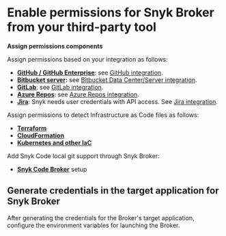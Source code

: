 # Enable permissions for Snyk Broker from your third-party tool

**Assign permissions components**

Assign permissions based on your integration as follows:

* [**GitHub / GitHub Enterprise**](https://github.com/settings/tokens): see [GitHub integration](https://docs.snyk.io/integrations/git-repository-scm-integrations/github-integration).
* [**Bitbucket server**](https://confluence.atlassian.com/bitbucket/grant-repository-access-to-users-and-groups-221449716.html)**:** see [Bitbucket Data Center/Server integration](../git-repository-scm-integrations/bitbucket-data-center-server-integration.md). 
* [**GitLab**](https://docs.gitlab.com/ee/user/profile/personal_access_tokens.html): see [GitLab integration](https://docs.snyk.io/integrations/git-repository-scm-integrations/gitlab-integration).
* [**Azure Repos**](https://docs.microsoft.com/en-us/azure/devops/repos/): see [Azure Repos integration](https://docs.snyk.io/integrations/git-repository-scm-integrations/azure-repos-integration).
* [**Jira**](https://confluence.atlassian.com/cloud/api-tokens-938839638.html): Snyk needs user credentials with API access. See [Jira integration](https://docs.snyk.io/integrations/untitled-3/jira). 

Assign permissions to detect Infrastructure as Code files as follows:

* [**Terraform**](https://docs.snyk.io/snyk-infrastructure-as-code/scan-terraform-files/detecting-terraform-configuration-files-using-a-broker)
* [**CloudFormation**](https://docs.snyk.io/snyk-infrastructure-as-code/scan-cloudformation-files/detecting-cloudformation-configuration-files-using-a-broker)
* [**Kubernetes and other IaC**](https://docs.snyk.io/snyk-infrastructure-as-code/detecting-infrastructure-as-code-files-using-a-broker)

Add Snyk Code local git support through Snyk Broker:

* [**Snyk Code Broker**](https://docs.snyk.io/products/snyk-code/snyk-code-local-git-support) setup

## Generate credentials in the target application for Snyk Broker

After generating the credentials for the Broker's target application, configure the environment variables for launching the Broker.

